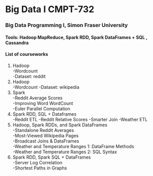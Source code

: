 # Big Data I CMPT-732
### Big Data Programming I, Simon Fraser University
#### Tools: Hadoop MapReduce, Spark RDD, Spark DataFrames + SQL , Cassandra

#### List of courseworks
1. Hadoop\
-Wordcount\
-Dataset: reddit
2. Hadoop\
-Wordcount
-Dataset: wikipedia
3. Spark\
-Reddit Average Scores\
-Improving Word WordCount\
-Euler Parallel Computation
4. Spark RDD, SQL + Dataframes\
-Reddit ETL
-Reddit Relative Scores
-Smarter Join
-Weather ETL
5. Hadoop, Spark RDDs, and Spark DataFrames\
-Standalone Reddit Averages\
-Most-Viewed Wikipedia Pages\
-Broadcast Joins & DataFrames\
-Weather and Temperature Ranges 1: DataFrame Methods\
-Weather and Temperature Ranges 2: SQL Syntax
6. Spark RDD, Spark SQL + DataFrames\
-Server Log Correlation\
-Shortest Paths in Graphs
